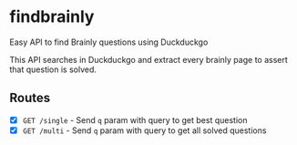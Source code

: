# findbrainly

Easy API to find Brainly questions using Duckduckgo

This API searches in Duckduckgo and extract every brainly page to assert that question is solved.

<!-- If no solved results was returned by Duckduckgo, the API will try to search again but with less chars -->

## Routes

- [x] `GET /single` - Send `q` param with query to get best question
- [x] `GET /multi` - Send `q` param with query to get all solved questions
